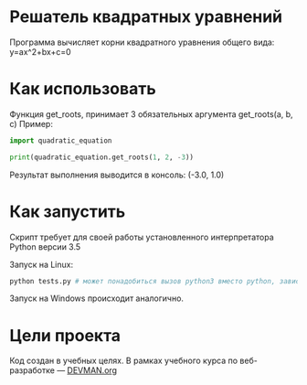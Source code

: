 # Решатель квадратных уравнений

Программа вычисляет корни квадратного уравнения общего вида: y=ax^2+bx+c=0

# Как использовать

Функция get_roots, принимает 3 обязательных аргумента get_roots(a, b, c)
Пример:
```python
import quadratic_equation

print(quadratic_equation.get_roots(1, 2, -3))
```
Результат выполнения выводится в консоль: (-3.0, 1.0)

# Как запустить

Скрипт требует для своей работы установленного интерпретатора Python версии 3.5

Запуск на Linux:

```bash
python tests.py # может понадобиться вызов python3 вместо python, зависит от настроек операционной системы
```

Запуск на Windows происходит аналогично.

# Цели проекта

Код создан в учебных целях. В рамках учебного курса по веб-разработке ― [DEVMAN.org](https://devman.org)
